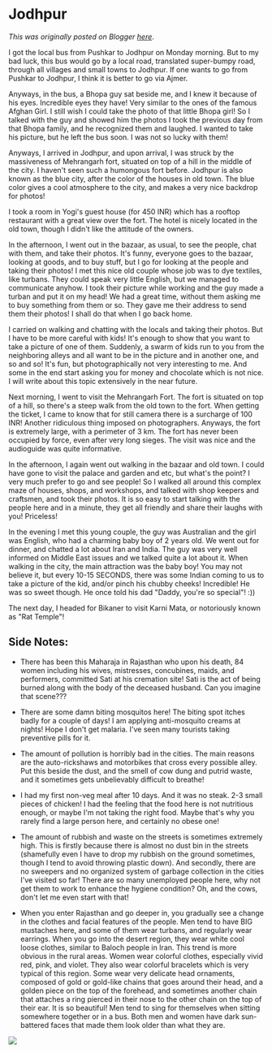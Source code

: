 # Jodhpur

*This was originally posted on Blogger [here](https://photopensieve.blogspot.com/2011/10/jodhpur.html)*.


I got the local bus from Pushkar to Jodhpur on Monday morning. But to my bad luck, this bus would go by a local road, translated super-bumpy road, through all villages and small towns to Jodhpur. If one wants to go from Pushkar to Jodhpur, I think it is better to go via Ajmer. 

Anyways, in the bus, a Bhopa guy sat beside me, and I knew it because of his eyes. Incredible eyes they have! Very similar to the ones of the famous Afghan Girl. I still wish I could take the photo of that little Bhopa girl! So I talked with the guy and showed him the photos I took the previous day from that Bhopa family, and he recognized them and laughed. I wanted to take his picture, but he left the bus soon. I was not so lucky with them!

Anyways, I arrived in Jodhpur, and upon arrival, I was struck by the massiveness of Mehrangarh fort, situated on top of a hill in the middle of the city. I haven't seen such a humongous fort before. Jodhpur is also known as the blue city, after the color of the houses in old town. The blue color gives a cool atmosphere to the city, and makes a very nice backdrop for photos!

I took a room in Yogi's guest house (for 450 INR) which has a rooftop restaurant with a great view over the fort. The hotel is nicely located in the old town, though I didn't like the attitude of the owners. 

In the afternoon, I went out in the bazaar, as usual, to see the people, chat with them, and take their photos. It's funny, everyone goes to the bazaar, looking at goods, and to buy stuff, but I go for looking at the people and taking their photos! I met this nice old couple whose job was to dye textiles, like turbans. They could speak very little English, but we managed to communicate anyhow. I took their picture while working and the guy made a turban and put it on my head! We had a great time, without them asking me to buy something from them or so. They gave me their address to send them their photos! I shall do that when I go back home. 

I carried on walking and chatting with the locals and taking their photos. But I have to be more careful with kids! It's enough to show that you want to take a picture of one of them. Suddenly, a swarm of kids run to you from the neighboring alleys and all want to be in the picture and in another one, and so and so! It's fun, but photographically not very interesting to me. And some in the end start asking you for money and chocolate which is not nice. I will write about this topic extensively in the near future. 

Next morning, I went to visit the Mehrangarh Fort. The fort is situated on top of a hill, so there's a steep walk from the old town to the fort. When getting the ticket, I came to know that for still camera there is a surcharge of 100 INR! Another ridiculous thing imposed on photographers. Anyways, the fort is extremely large, with a perimeter of 3 km. The fort has never been occupied by force, even after very long sieges. The visit was nice and the audioguide was quite informative. 

In the afternoon, I again went out walking in the bazaar and old town. I could have gone to visit the palace and garden and etc, but what's the point? I very much prefer to go and see people! So I walked all around this complex maze of houses, shops, and workshops, and talked with shop keepers and craftsmen, and took their photos. It is so easy to start talking with the people here and in a minute, they get all friendly and share their laughs with you! Priceless!

In the evening I met this young couple, the guy was Australian and the girl was English, who had a charming baby boy of 2 years old. We went out for dinner, and chatted a lot about Iran and India. The guy was very well informed on Middle East issues and we talked quite a lot about it. When walking in the city, the main attraction was the baby boy! You may not believe it, but every 10-15 SECONDS, there was some Indian coming to us to take a picture of the kid, and/or pinch his chubby cheeks! Incredible! He was so sweet though. He once told his dad "Daddy, you're so special"! :))

The next day, I headed for Bikaner to visit Karni Mata, or notoriously known as "Rat Temple"! 

## Side Notes:

- There has been this Maharaja in Rajasthan who upon his death, 84 women including his wives, mistresses, concubines, maids, and performers, committed Sati at his cremation site! Sati is the act of being burned along with the body of the deceased husband. Can you imagine that scene???

- There are some damn biting mosquitos here! The biting spot itches badly for a couple of days! I am applying anti-mosquito creams at nights! Hope I don't get malaria. I've seen many tourists taking preventive pills for it.

- The amount of pollution is horribly bad in the cities. The main reasons are the auto-rickshaws and motorbikes that cross every possible alley. Put this beside the dust, and the smell of cow dung and putrid waste, and it sometimes gets unbelievably difficult to breathe!

- I had my first non-veg meal after 10 days. And it was no steak. 2-3 small pieces of chicken! I had the feeling that the food here is not nutritious enough, or maybe I'm not taking the right food. Maybe that's why you rarely find a large person here, and certainly no obese one!

- The amount of rubbish and waste on the streets is sometimes extremely high. This is firstly because there is almost no dust bin in the streets (shamefully even I have to drop my rubbish on the ground sometimes, though I tend to avoid throwing plastic down). And secondly, there are no sweepers and no organized system of garbage collection in the cities I've visited so far! There are so many unemployed people here, why not get them to work to enhance the hygiene condition? Oh, and the cows, don't let me even start with that!

- When you enter Rajasthan and go deeper in, you gradually see a change in the clothes and facial features of the people. Men tend to have BIG mustaches here, and some of them wear turbans, and regularly wear earrings. When you go into the desert region, they wear white cool loose clothes, similar to Baloch people in Iran. This trend is more obvious in the rural areas. Women wear colorful clothes, especially vivid red, pink, and violet. They also wear colorful bracelets which is very typical of this region. Some wear very delicate head ornaments, composed of gold or gold-like chains that goes around their head, and a golden piece on the top of the forehead, and sometimes another chain that attaches a ring pierced in their nose to the other chain on the top of their ear. It is so beautiful! Men tend to sing for themselves when sitting somewhere together or in a bus. Both men and women have dark sun-battered faces that made them look older than what they are.

![](https://blogger.googleusercontent.com/img/b/R29vZ2xl/AVvXsEjCFu1T7PCQ_JKY8_m3a9oPSPFUle-vvGHg68hQ4A-4RVWxYPX4wXX8loQdykhWcIsceuBni7uOd4ITsMMnq-8TgB2auiUC6RgfXs76PgiasAVJJiWgG5D__Yj22mqfYVphJdNlYJt1kbj7/s320/photo-732924.JPG)